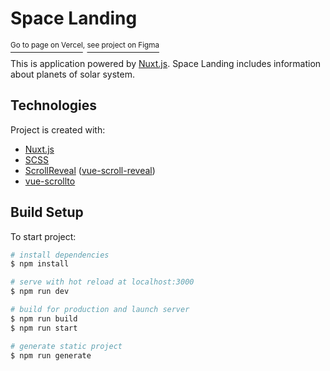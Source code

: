 # Space Landing

[<sup>Go to page on Vercel</sup>](https://space-landing-peach.vercel.app/)<sup>, </sup>[<sup>see project on Figma</sup>](https://www.figma.com/file/0LbiPIAULHK9JyNA0wfZdo/Space?node-id=0%3A1)

This is application powered by [Nuxt.js](https://nuxtjs.com). Space Landing includes information about planets of solar system.

## Technologies

Project is created with:

* [Nuxt.js](https://nuxtjs.com)
* [SCSS](https://sass-lang.com)
* [ScrollReveal](https://scrollrevealjs.org) ([vue-scroll-reveal](https://www.npmjs.com/package/vue-scroll-reveal))
* [vue-scrollto](https://www.npmjs.com/package/vue-scrollto)

## Build Setup

To start project:

```bash
# install dependencies
$ npm install

# serve with hot reload at localhost:3000
$ npm run dev

# build for production and launch server
$ npm run build
$ npm run start

# generate static project
$ npm run generate
```
